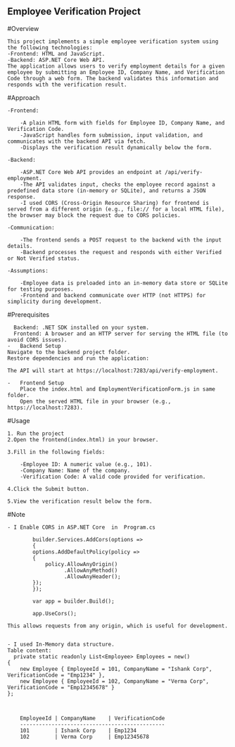 
Employee Verification Project
------------------------------

#Overview

	This project implements a simple employee verification system using the following technologies:
	-Frontend: HTML and JavaScript.
	-Backend: ASP.NET Core Web API.
	The application allows users to verify employment details for a given employee by submitting an Employee ID, Company Name, and Verification Code through a web form. The backend validates this information and responds with the verification result.

#Approach

	-Frontend:

		-A plain HTML form with fields for Employee ID, Company Name, and Verification Code.	
		-JavaScript handles form submission, input validation, and communicates with the backend API via fetch.	
		-Displays the verification result dynamically below the form.

	-Backend:
	
		-ASP.NET Core Web API provides an endpoint at /api/verify-employment.	
		-The API validates input, checks the employee record against a predefined data store (in-memory or SQLite), and returns a JSON response.
		-I used CORS (Cross-Origin Resource Sharing) for frontend is served from a different origin (e.g., file:// for a local HTML file), the browser may block the request due to CORS policies.
	
	-Communication:
	
		-The frontend sends a POST request to the backend with the input details.	
		-Backend processes the request and responds with either Verified or Not Verified status.
	
	-Assumptions:
	
		-Employee data is preloaded into an in-memory data store or SQLite for testing purposes.
		-Frontend and backend communicate over HTTP (not HTTPS) for simplicity during development.
	


#Prerequisites

	  Backend: .NET SDK installed on your system.	
	  Frontend: A browser and an HTTP server for serving the HTML file (to avoid CORS issues).	
    -	Backend Setup	
	Navigate to the backend project folder.	
	Restore dependencies and run the application:
 
	The API will start at https://localhost:7283/api/verify-employment.
	
    -	Frontend Setup	
	    Place the index.html and EmploymentVerificationForm.js in same folder.	
	    Open the served HTML file in your browser (e.g., https://localhost:7283).

#Usage

	1. Run the project
	2.Open the frontend(index.html) in your browser.
	
	3.Fill in the following fields:
	
		-Employee ID: A numeric value (e.g., 101).		
		-Company Name: Name of the company.		
		-Verification Code: A valid code provided for verification.
	
	4.Click the Submit button.
	
	5.View the verification result below the form.

#Note

    - I Enable CORS in ASP.NET Core  in  Program.cs

			builder.Services.AddCors(options =>
			{
			options.AddDefaultPolicy(policy =>
			{
			    policy.AllowAnyOrigin()
			          .AllowAnyMethod()
			          .AllowAnyHeader();
			});
			});

			var app = builder.Build();
			
			app.UseCors();

    This allows requests from any origin, which is useful for development.


    - I used In-Memory data structure.
    Table content:
	  private static readonly List<Employee> Employees = new()
    {
        new Employee { EmployeeId = 101, CompanyName = "Ishank Corp", VerificationCode = "Emp1234" },
        new Employee { EmployeeId = 102, CompanyName = "Verma Corp", VerificationCode = "Emp12345678" }
    };



		EmployeeId | CompanyName    | VerificationCode
		----------------------------------------------
		101        | Ishank Corp	| Emp1234
		102        | Verma Corp		| Emp12345678
